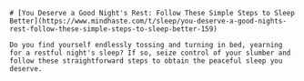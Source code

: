 
    # [You Deserve a Good Night's Rest: Follow These Simple Steps to Sleep Better](https://www.mindhaste.com/t/sleep/you-deserve-a-good-nights-rest-follow-these-simple-steps-to-sleep-better-159)

    Do you find yourself endlessly tossing and turning in bed, yearning for a restful night's sleep? If so, seize control of your slumber and follow these straightforward steps to obtain the peaceful sleep you deserve.
    